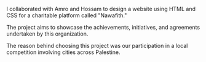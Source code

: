 I collaborated with Amro and Hossam to design a website using HTML and CSS for a charitable platform called "Nawafith."

The project aims to showcase the achievements, initiatives, and agreements undertaken by this organization.

The reason behind choosing this project was our participation in a local competition involving cities across Palestine.

